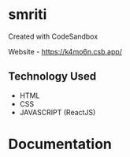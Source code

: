 # smriti

Created with CodeSandbox

Website - https://k4mo6n.csb.app/

## Technology Used

- HTML
- CSS
- JAVASCRIPT (ReactJS)

# Documentation
